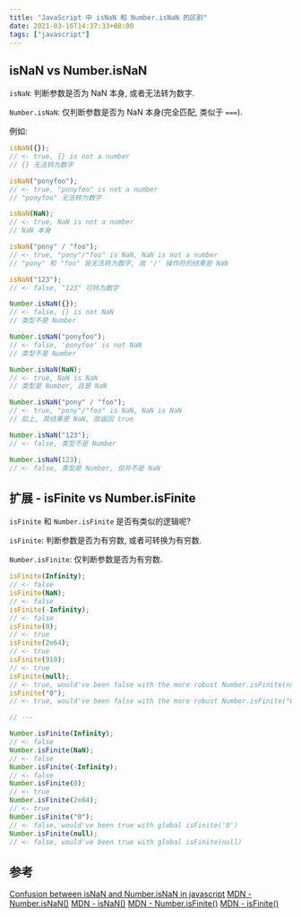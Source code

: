 ```yaml
---
title: "JavaScript 中 isNaN 和 Number.isNaN 的区别"
date: 2021-03-16T14:37:33+08:00
tags: ["javascript"]
---
```


## isNaN vs Number.isNaN

`isNaN`: 判断参数是否为 NaN 本身, 或者无法转为数字.

`Number.isNaN`: 仅判断参数是否为 NaN 本身(完全匹配, 类似于 `===`).

例如:

```javascript
isNaN({});
// <- true, {} is not a number
// {} 无法转为数字

isNaN("ponyfoo");
// <- true, "ponyfoo" is not a number
// "ponyfoo" 无法转为数字

isNaN(NaN);
// <- true, NaN is not a number
// NaN 本身

isNaN("pony" / "foo");
// <- true, "pony"/"foo" is NaN, NaN is not a number
// "pony" 和 "foo" 皆无法转为数字, 故 '/' 操作符的结果是 NaN

isNaN("123");
// <- false, "123" 可转为数字

Number.isNaN({});
// <- false, {} is not NaN
// 类型不是 Number

Number.isNaN("ponyfoo");
// <- false, 'ponyfoo' is not NaN
// 类型不是 Number

Number.isNaN(NaN);
// <- true, NaN is NaN
// 类型是 Number, 且是 NaN

Number.isNaN("pony" / "foo");
// <- true, "pony"/"foo" is NaN, NaN is NaN
// 如上, 其结果是 NaN, 故返回 true

Number.isNaN("123");
// <- false, 类型不是 Number

Number.isNaN(123);
// <- false, 类型是 Number, 但并不是 NaN
```

## 扩展 - isFinite vs Number.isFinite

`isFinite` 和 `Number.isFinite` 是否有类似的逻辑呢?

`isFinite`: 判断参数是否为有穷数, 或者可转换为有穷数.

`Number.isFinite`: 仅判断参数是否为有穷数.

```javascript
isFinite(Infinity);
// <- false
isFinite(NaN);
// <- false
isFinite(-Infinity);
// <- false
isFinite(0);
// <- true
isFinite(2e64);
// <- true
isFinite(910);
// <- true
isFinite(null);
// <- true, would've been false with the more robust Number.isFinite(null)
isFinite("0");
// <- true, would've been false with the more robust Number.isFinite("0")

// ---

Number.isFinite(Infinity);
// <- false
Number.isFinite(NaN);
// <- false
Number.isFinite(-Infinity);
// <- false
Number.isFinite(0);
// <- true
Number.isFinite(2e64);
// <- true
Number.isFinite("0");
// <- false, would've been true with global isFinite('0')
Number.isFinite(null);
// <- false, would've been true with global isFinite(null)
```

## 参考

[Confusion between isNaN and Number.isNaN in javascript](https://stackoverflow.com/questions/33164725/confusion-between-isnan-and-number-isnan-in-javascript)
[MDN - Number.isNaN()](https://developer.mozilla.org/zh-CN/docs/Web/JavaScript/Reference/Global_Objects/Number/isNaN)
[MDN - isNaN()](https://developer.mozilla.org/zh-CN/docs/Web/JavaScript/Reference/Global_Objects/isNaN)
[MDN - Number.isFinite()](https://developer.mozilla.org/zh-CN/docs/Web/JavaScript/Reference/Global_Objects/Number/isFinite)
[MDN - isFinite()](https://developer.mozilla.org/zh-CN/docs/Web/JavaScript/Reference/Global_Objects/isFinite)
